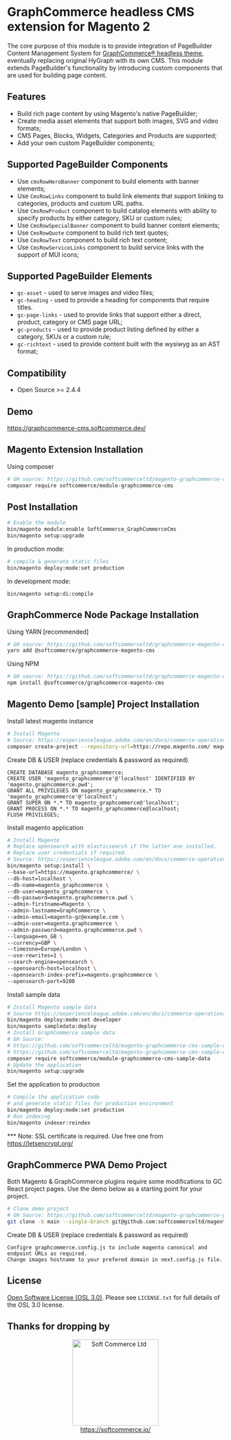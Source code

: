 # GraphCommerce headless CMS extension for Magento 2
The core purpose of this module is to provide integration of PageBuilder Content Management System for [GraphCommerce® headless theme](https://www.graphcommerce.org/), eventually replacing original HyGraph with its own CMS.
This module extends PageBuilder's functionality by introducing custom components that are used for building page content.

## Features
- Build rich page content by using Magento's native PageBuilder;
- Create media asset elements that support both images, SVG and video formats;
- CMS Pages, Blocks, Widgets, Categories and Products are supported;
- Add your own custom PageBuilder components;

## Supported PageBuilder Components
- Use `cmsRowHeroBanner` component to build elements with banner elements;
- Use `CmsRowLinks` component to build link elements that support linking to categories, products and custom URL paths. 
- Use `CmsRowProduct` component to build catalog elements with ability to specify products by either category, SKU or custom rules;
- Use `CmsRowSpecialBanner` component to build banner content elements;
- Use `CmsRowQuote` component to build rich text quotes;
- Use `CmsRowText` component to build rich text content;
- Use `CmsRowServiceLinks` component to build service links with the support of MUI icons;

## Supported PageBuilder Elements
- `gc-asset` - used to serve images and video files;
- `gc-heading` - used to provide a heading for components that require titles.
- `gc-page-links` - used to provide links that support either a direct, product, category or CMS page URL;
- `gc-products` - used to provide product listing defined by either a category, SKUs or a custom rule;
- `gc-richtext` - used to provide content built with the wysiwyg as an AST format;

## Compatibility
- Open Source >= 2.4.4

## Demo
https://graphcommerce-cms.softcommerce.dev/

## Magento Extension Installation
Using composer

```sh
# GH source: https://github.com/softcommerceltd/magento-graphcommerce-cms
composer require softcommerce/module-graphcommerce-cms
```

## Post Installation

```sh
# Enable the module
bin/magento module:enable SoftCommerce_GraphCommerceCms
bin/magento setup:upgrade
```

In production mode:
```sh
# compile & generate static files
bin/magento deploy:mode:set production
```

In development mode:
```
bin/magento setup:di:compile
```

## GraphCommerce Node Package Installation
Using YARN [recommended]

```sh
# GH source: https://github.com/softcommerceltd/graphcommerce-magento-cms
yarn add @softcommerce/graphcommerce-magento-cms
```
Using NPM

```sh
# GH source: https://github.com/softcommerceltd/graphcommerce-magento-cms
npm install @softcommerce/graphcommerce-magento-cms
```

## Magento Demo [sample] Project Installation

Install latest magento instance

```sh
# Install Magento
# Source: https://experienceleague.adobe.com/en/docs/commerce-operations/installation-guide/composer
composer create-project --repository-url=https://repo.magento.com/ magento/project-community-edition magento.graphcommerce
```

Create DB & USER (replace credentials & password as required)
```
CREATE DATABASE magento_graphcommerce;
CREATE USER 'magento_graphcommerce'@'localhost' IDENTIFIED BY 'magento.graphcommerce.pwd';
GRANT ALL PRIVILEGES ON magento_graphcommerce.* TO 'magento_graphcommerce'@'localhost';
GRANT SUPER ON *.* TO magento_graphcommerce@'localhost';
GRANT PROCESS ON *.* TO magento_graphcommerce@localhost;
FLUSH PRIVILEGES;
```

Install magento application

```sh
# Install Magento
# Replace opensearch with elasticsearch if the latter one installed.
# Replace user credentials if required.
# Source: https://experienceleague.adobe.com/en/docs/commerce-operations/installation-guide/composer
bin/magento setup:install \
--base-url=https://magento.graphcommerce/ \
--db-host=localhost \
--db-name=magento_graphcommerce \
--db-user=magento_graphcommerce \
--db-password=magento.graphcommerce.pwd \
--admin-firstname=Magento \
--admin-lastname=GraphCommerce \
--admin-email=magento-gc@example.com \
--admin-user=magento.graphcommerce \
--admin-password=magento.graphcommerce.pwd \
--language=en_GB \
--currency=GBP \
--timezone=Europe/London \
--use-rewrites=1 \
--search-engine=opensearch \
--opensearch-host=localhost \
--opensearch-index-prefix=magento.graphcommerce \
--opensearch-port=9200
```

Install sample data

```sh
# Install Magento sample data
# Source https://experienceleague.adobe.com/en/docs/commerce-operations/installation-guide/next-steps/sample-data/composer-packages
bin/magento deploy:mode:set developer
bin/magento sampledata:deploy
# Install GraphCommerce sample data
# GH Source:
# https://github.com/softcommerceltd/magento-graphcommerce-cms-sample-data
# https://github.com/softcommerceltd/magento-graphcommerce-cms-sample-data-media
composer require softcommerce/module-graphcommerce-cms-sample-data
# Update the application
bin/magento setup:upgrade
```

Set the application to production

```sh
# Compile the application code
# and generate static files for production environment
bin/magento deploy:mode:set production
# Run indexing
bin/magento indexer:reindex
```

*** Note: SSL certificate is required. Use free one from https://letsencrypt.org/

## GraphCommerce PWA Demo Project

Both Magento & GraphCommerce plugins require some modifications to GC React project pages.
Use the demo below as a starting point for your project. 

```sh
# Clone demo project
# GH Source: https://github.com/softcommerceltd/magento-graphcommerce-pwa
git clone -b main --single-branch git@github.com:softcommerceltd/magento-graphcommerce-pwa.git
```

Create DB & USER (replace credentials & password as required)
```
Configre graphcommerce.config.js to include magento canonical and endpoint URLs as required. 
Change images hostname to your prefered domain in next.config.js file.
```

## License

[Open Software License (OSL 3.0)](https://opensource.org/licenses/osl-3.0.php).
Please see `LICENSE.txt` for full details of the OSL 3.0 license.

## Thanks for dropping by

<p align="center">
    <a href="https://softcommerce.io" target="_blank">
        <img src="https://softcommerce.co.uk/pub/media/banner/logo.svg" width="200" alt="Soft Commerce Ltd" />
    </a>
    <br />
    <a href="https://softcommerce.io" target="_blank">https://softcommerce.io/</a>
</p>
